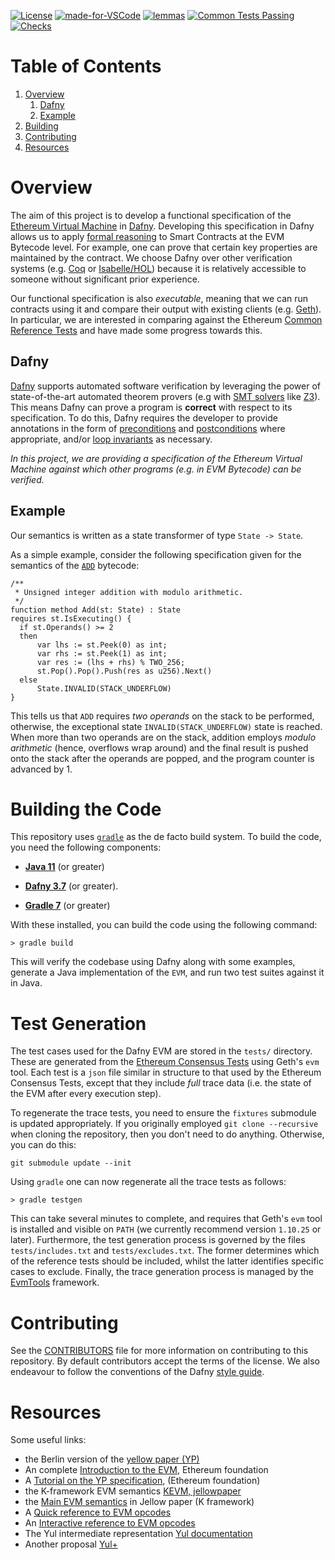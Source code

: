 <!-- [![Build Status](https://circleci.com/gh/ConsenSys/eth2.0-dafny.svg?style=shield)](https://circleci.com/gh/ConsenSys/workflows/eth2.0-dafny)  -->
[![License](https://img.shields.io/badge/License-Apache%202.0-blue.svg)](https://opensource.org/licenses/Apache-2.0)
[![made-for-VSCode](https://img.shields.io/badge/Made%20for-VSCode-1f425f.svg)](https://code.visualstudio.com/)
[![lemmas](https://img.shields.io/badge/Lemmas-0-yellow.svg)](https://shields.io/)
[![Common Tests Passing](https://img.shields.io/badge/Common%20Tests%20Passed-3232/3375-Blue.svg)](https://shields.io/)
[![Checks](https://img.shields.io/badge/DafnyVerify-Verified-orange.svg)](https://shields.io/)

 <!-- ![GitHub commit activity](https://img.shields.io/github/commit-activity/w/PegaSysEng/eth2.0-dafny?style=flat) -->

# Table of Contents

1. [Overview](#overview)
   1. [Dafny](#dafny)
   1. [Example](#example)
1. [Building](#building-the-code)
1. [Contributing](#contributing)
1. [Resources](#resources)

# Overview

The aim of this project is to develop a functional specification of
the [Ethereum Virtual
Machine](https://ethereum.org/en/developers/docs/evm/) in
[Dafny](https://github.com/dafny-lang/dafny).  Developing this
specification in Dafny allows us to apply [formal
reasoning](https://en.wikipedia.org/wiki/Formal_methods) to Smart
Contracts at the EVM Bytecode level.  For example, one can prove that
certain key properties are maintained by the contract.  We choose
Dafny over other verification systems
(e.g. [Coq](https://en.wikipedia.org/wiki/Coq) or
[Isabelle/HOL](https://en.wikipedia.org/wiki/Isabelle_(proof_assistant)))
because it is relatively accessible to someone without significant
prior experience.

Our functional specification is also _executable_, meaning that we can
run contracts using it and compare their output with existing clients
(e.g. [Geth](https://geth.ethereum.org/)).  In particular, we are
interested in comparing against the Ethereum [Common Reference
Tests](https://github.com/ethereum/tests) and have made some progress
towards this.

## Dafny

[Dafny](https://github.com/dafny-lang/dafny) supports automated
software verification by leveraging the power of state-of-the-art
automated theorem provers (e.g with [SMT
solvers](https://en.wikipedia.org/wiki/Satisfiability_modulo_theories)
like [Z3](https://en.wikipedia.org/wiki/Z3_Theorem_Prover)).  This
means Dafny can prove a program is **correct** with respect to its
specification.  To do this, Dafny requires the developer to provide
annotations in the form of 
[preconditions](https://en.wikipedia.org/wiki/Precondition) and
[postconditions](https://en.wikipedia.org/wiki/Postcondition) where
appropriate, and/or [loop
invariants](https://en.wikipedia.org/wiki/Loop_invariant) as
necessary.

_In this project, we are providing a specification of the Ethereum
Virtual Machine against which other programs (e.g. in EVM Bytecode)
can be verified._

## Example

Our semantics is written as a state transformer of type `State -> State`.

As a simple example, consider the following specification given for
the semantics of the [`ADD`](https://ethereum.org/en/developers/docs/evm/opcodes/)
bytecode:

```Dafny
/**
 * Unsigned integer addition with modulo arithmetic.
 */
function method Add(st: State) : State
requires st.IsExecuting() {
  if st.Operands() >= 2
  then
      var lhs := st.Peek(0) as int;
      var rhs := st.Peek(1) as int;
      var res := (lhs + rhs) % TWO_256;
      st.Pop().Pop().Push(res as u256).Next()
  else
      State.INVALID(STACK_UNDERFLOW)
}
```

This tells us that `ADD` requires _two operands_ on the stack to be performed,
otherwise, the exceptional state `INVALID(STACK_UNDERFLOW)` state is reached.  
When more than two operands are on the stack, 
addition employs _modulo arithmetic_ (hence, overflows wrap around)
and the final result is pushed onto the stack after the operands
are popped, and the program counter is advanced by 1.

# Building the Code

This repository uses [`gradle`](https://gradle.org/) as the de facto
build system.  To build the code, you need the following components:

* **[Java 11](https://openjdk.org/)** (or greater)

* **[Dafny 3.7](https://github.com/dafny-lang/dafny)** (or greater).

* **[Gradle 7](https://gradle.org)** (or greater)

With these installed, you can build the code using the following command:

```
> gradle build
```

This will verify the codebase using Dafny along with some examples,
generate a Java implementation of the `EVM`, and run two test suites
against it in Java.

# Test Generation

The test cases used for the Dafny EVM are stored in the `tests/`
directory.  These are generated from the [Ethereum Consensus
Tests](https://github.com/ethereum/tests) using Geth's `evm` tool.
Each test is a `json` file similar in structure to that used by the
Ethereum Consensus Tests, except that they include _full_ trace data
(i.e. the state of the EVM after every execution step).

To regenerate the trace tests, you need to ensure the `fixtures`
submodule is updated appropriately.  If you originally employed `git
clone --recursive` when cloning the repository, then you don't need to
do anything.  Otherwise, you can do this:

```
git submodule update --init
```

Using `gradle` one can now regenerate all the trace tests as follows:

```
> gradle testgen
```

This can take several minutes to complete, and requires that Geth's
`evm` tool is installed and visible on `PATH` (we currently recommend
version `1.10.25` or later).  Furthermore, the test generation process
is governed by the files `tests/includes.txt` and
`tests/excludes.txt`.  The former determines which of the reference
tests should be included, whilst the latter identifies specific cases
to exclude.  Finally, the trace generation process is managed by the
[EvmTools](https://github.com/DavePearce/EvmTools) framework.

# Contributing

See the [CONTRIBUTORS](CONTRIBUTORS.md) file for more information on
contributing to this repository.  By default contributors accept the
terms of the license.  We also endeavour to follow the conventions of
the Dafny [style
guide](https://github.com/dafny-lang/dafny/blob/master/docs/StyleGuide/Style-Guide.md).


# Resources
Some useful links:

* the Berlin version of the [yellow paper (YP)](https://ethereum.github.io/yellowpaper/paper.pdf)
* An complete [Introduction to the EVM](https://ethereum.org/en/developers/docs/evm/), Ethereum foundation
* A [Tutorial on the YP specification](https://ethereum.org/sr/developers/tutorials/yellow-paper-evm/),  (Ethereum foundation)
* the K-framework EVM semantics [KEVM, jellowpaper](https://jellopaper.org)
* the [Main EVM semantics](https://jellopaper.org/evm/) in Jellow paper (K framework)
* A [Quick reference to EVM opcodes](https://github.com/wolflo/evm-opcodes)
* An [Interactive reference to EVM opcodes](https://www.evm.codes)
* The Yul intermediate representation [Yul documentation](https://docs.soliditylang.org/en/v0.8.10/yul.html)
* Another proposal [Yul+](https://fuellabs.medium.com/introducing-yul-a-new-low-level-language-for-ethereum-aa64ce89512f)
